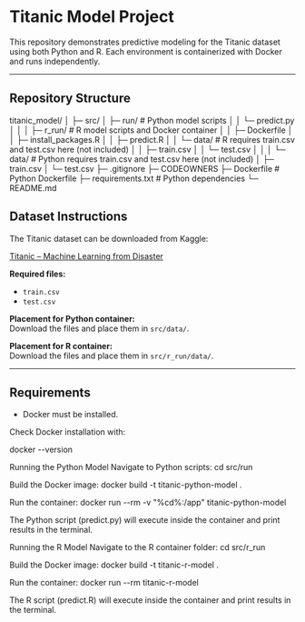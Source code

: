 # Titanic Model Project

This repository demonstrates predictive modeling for the Titanic dataset using both Python and R. Each environment is containerized with Docker and runs independently.

---

## Repository Structure

titanic_model/
│
├─ src/
│ ├─ run/ # Python model scripts
│ │ └─ predict.py
│ │
│ ├─ r_run/ # R model scripts and Docker container
│ │ ├─ Dockerfile
│ │ ├─ install_packages.R
│ │ ├─ predict.R
│ │ └─ data/ # R requires train.csv and test.csv here (not included)
│ │ ├─ train.csv
│ │ └─ test.csv
│ │
│ └─ data/ # Python requires train.csv and test.csv here (not included)
│ ├─ train.csv
│ └─ test.csv
├─ .gitignore
├─ CODEOWNERS
├─ Dockerfile # Python Dockerfile
├─ requirements.txt # Python dependencies
└─ README.md


## Dataset Instructions

The Titanic dataset can be downloaded from Kaggle:

[Titanic – Machine Learning from Disaster](https://www.kaggle.com/competitions/titanic/data)

**Required files:**
- `train.csv`
- `test.csv`

**Placement for Python container:**  
Download the files and place them in `src/data/`.

**Placement for R container:**  
Download the files and place them in `src/r_run/data/`.

---

## Requirements

- Docker must be installed.

Check Docker installation with:

docker --version


Running the Python Model
Navigate to Python scripts:
cd src/run

Build the Docker image:
docker build -t titanic-python-model .

Run the container:
docker run --rm -v "%cd%:/app" titanic-python-model

The Python script (predict.py) will execute inside the container and print results in the terminal.

Running the R Model
Navigate to the R container folder:
cd src/r_run

Build the Docker image:
docker build -t titanic-r-model .

Run the container:
docker run --rm titanic-r-model

The R script (predict.R) will execute inside the container and print results in the terminal.
